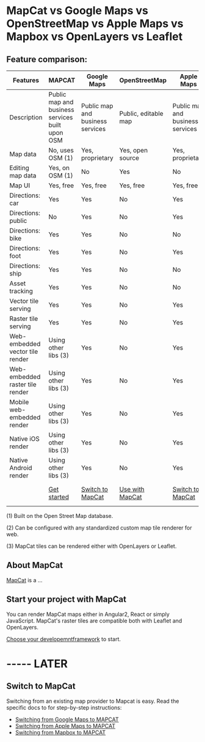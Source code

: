 # MapCat vs Google Maps vs OpenStreetMap vs Apple Maps vs Mapbox vs OpenLayers vs Leaflet


## Feature comparison:

| Features            | MAPCAT           | Google Maps      | OpenStreetMap    | Apple Maps       | MapBox           | OpenLayers       | Leaflet          |
|---------------------|------------------|------------------|------------------|------------------|------------------|------------------|------------------|
| Description | Public map and business services built upon OSM | Public map and business services | Public, editable map | Public map and business services | Business services built upon OSM | Web frontend map rendering library | Web frontend map rendering library |
| Map data            | No, uses OSM (1) | Yes, proprietary | Yes, open source | Yes, proprietary | No, uses OSM (1) | No (2)           | No (2)           |
| Editing map data    | Yes, on OSM (1)  | No               | Yes              | No               | No               | No               | No               |
| Map UI              | Yes, free        | Yes, free        | Yes, free        | Yes, free        | No               | Yes              | Yes              |
| Directions: car     | Yes              | Yes              | No               | Yes              | Yes              | No               | No               |
| Directions: public  | No               | Yes              | No               | Yes              | No               | No               | No               |
| Directions: bike    | Yes              | Yes              | No               | No               | No               | No               | No               |
| Directions: foot    | Yes              | Yes              | No               | Yes              | Yes              | No               | No               |
| Directions: ship    | Yes              | Yes              | No               | No               | Yes              | No               | No               |
| Asset tracking      | Yes              | Yes              | No               | No               | Yes              | No               | No               |
| Vector tile serving | Yes              | Yes              | No               | Yes              | Yes              | No               | No               |
| Raster tile serving | Yes              | Yes              | No               | Yes              | Yes              | No               | No               |
| Web-embedded vector tile render  | Using other libs (3) | Yes              | No               | Yes              | Yes              | Yes              | Only paths       |
| Web-embedded raster tile render  | Using other libs (3) | Yes              | No               | Yes              | Yes              | Yes              | Yes              |
| Mobile web-embedded render       | Using other libs (3) | Yes              | No               | Yes              | Yes              | No               | No               |
| Native iOS render   | Using other libs (3) | Yes              | No               | Yes              | Yes              | Yes              | Yes              |
| Native Android render | Using other libs (3) | Yes            | No               | Yes              | Yes              | Yes              | Yes              |
|                     | [Get started](../development-frameworks) | [Switch to MapCat](./switch-from-googlemaps) | [Use with MapCat](../development-frameworks) | [Switch to MapCat](./switch-from-applemaps) | [Switch to MapCat](./switch-from-mapbox) | [Use with MapCat](./switch-from-openlayers) | [Use with MapCat](./switch-from-leaflet) |


(1) Built on the Open Street Map database.

(2) Can be configured with any standardized custom map tile renderer for web.

(3) MapCat tiles can be rendered either with OpenLayers or Leaflet.

## About MapCat

[MapCat](https://mapcat.com) is a ...

## Start your project with MapCat

You can render MapCat maps either in Angular2, React or simply JavaScript. MapCat's raster tiles are compatible both with Leaflet and OpenLayers.

[Choose your developemntframework](../development-frameworks/index.html) to start.

# ----- LATER

## Switch to MapCat

Switching from an existing map provider to Mapcat is easy. Read the specific docs to for step-by-step instructions:

* [Switching from Google Maps to MAPCAT](./switch-from-googlemaps)
* [Switching from Apple Maps to MAPCAT](./switch-from-applemaps)
* [Switching from Mapbox to MAPCAT](./switch-from-mapbox) 


